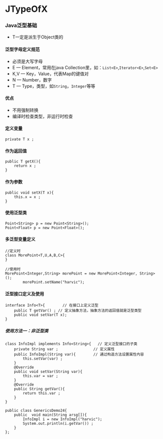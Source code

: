 # JTypeOfX
### Java泛型基础
- T一定是派生于Object类的
#### 泛型字母定义规范
- 必须是大写字母
- E — Element，常用在java Collection里，如：`List<E>`,`Iterator<E>`,`Set<E>`
- K,V — Key，Value，代表Map的键值对
- N — Number，数字
- T — Type，类型，如`String`，`Integer`等等


#### 优点
- 不用强制转换
- 编译时检查类型，非运行时检查

#### 定义变量
```
private T x ;
```

#### 作为返回值
```
public T getX(){
    return x ;
}
```

#### 作为参数
```
public void setX(T x){
    this.x = x ;
}
```

#### 使用泛型类
```
Point<String> p = new Point<String>();
Point<Float> p = new Point<Float>();
```

#### 多泛型变量定义
```
//定义时
class MorePoint<T,U,A,B,C>{
}

//使用时
MorePoint<Integer,String> morePoint = new MorePoint<Integer, String>();
        morePoint.setName("harvic");
```


#### 泛型接口定义及使用
```
interface Info<T>{        // 在接口上定义泛型
    public T getVar() ; // 定义抽象方法，抽象方法的返回值就是泛型类型
    public void setVar(T x);
}
```

##### 使用方法一：非泛型类
```
class InfoImpl implements Info<String>{   // 定义泛型接口的子类
    private String var ;                // 定义属性
    public InfoImpl(String var){        // 通过构造方法设置属性内容
        this.setVar(var) ;
    }
    @Override
    public void setVar(String var){
        this.var = var ;
    }
    @Override
    public String getVar(){
        return this.var ;
    }
}

public class GenericsDemo24{
    public  void main(String arsg[]){
        InfoImpl i = new InfoImpl("harvic");
        System.out.println(i.getVar()) ;
    }
};
```
